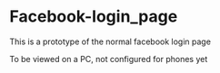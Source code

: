 # Facebook-login_page
This is a prototype of the  normal facebook login page


To be viewed on a PC, not configured for phones yet
